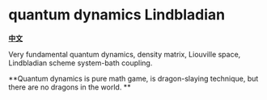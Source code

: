 # quantum dynamics Lindbladian

**[中文](README_zh.md)**

Very fundamental quantum dynamics, density matrix, Liouville space, Lindbladian scheme system-bath coupling. 

**Quantum dynamics is pure math game, is dragon-slaying technique, but there are no dragons in the world. **
